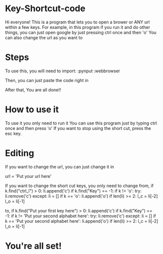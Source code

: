 # Key-Shortcut-code

Hi everyone!
This is a program that lets you to open a brower or ANY url within a few keys.
For example, in this program if you run it and do other things, you can just open google by just pressing ctrl once and then 'o'
You can also change the url as you want to

# Steps

To use this, you will need to import:
    :pynput
    :webbrowser

Then, you can just paste the code right in

After that, You are all done!!

# How to use it

To use it you only need to run it
You can use this program just by typing ctrl once and then press 'o'
If you want to stop using the short cut, press the esc key.

# Editing

If you want to change the url, you can just change it in

url = 'Put your url here'

If you want to change the short cut keys, you only need to change from,
        if k.find("ctrl_l") > 0:
            li.append('c')
        if k.find("Key") == -1:
            if k != 'o':
                try:
                    li.remove('c')
                except:
                    li = []
                if k == 'o':
                    li.append('o')
                    if len(li) >= 2:
                        l_c = li[-2]
                        l_o = li[-1]
        
to,
        if k.find("Put your first key here") > 0:
            li.append('c')
        if k.find("Key") == -1:
            if k != 'Put your second alphabet here':
                try:
                    li.remove('c')
                except:
                    li = []
                if k == 'Put your second alphabet here':
                    li.append('o')
                    if len(li) >= 2:
                        l_c = li[-2]
                        l_o = li[-1]


# You're all set!
